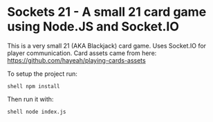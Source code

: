 # Sockets 21 - A small 21 card game using Node.JS and Socket.IO

This is a very small 21 (AKA Blackjack) card game.
Uses Socket.IO for player communication.
Card assets came from here: https://github.com/hayeah/playing-cards-assets

To setup the project run:

``shell
npm install
``

Then run it with:

``shell
node index.js
``
